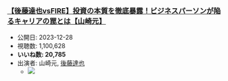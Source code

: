 ### [【後藤達也vsFIRE】投資の本質を徹底暴露！ビジネスパーソンが陥るキャリアの罠とは【山崎元】](https://www.youtube.com/watch?v=2XMbvuYkbeQ)
-   公開日: 2023-12-28
-   視聴数: 1,100,628
-   **いいね数: 20,785**
-   出演者: 山崎元, [後藤達也](/rehacq_fan/people/後藤達也 "wikilink")
    - [![](https://img.youtube.com/vi/2XMbvuYkbeQ/hqdefault.jpg)](https://www.youtube.com/watch?v=2XMbvuYkbeQ)
